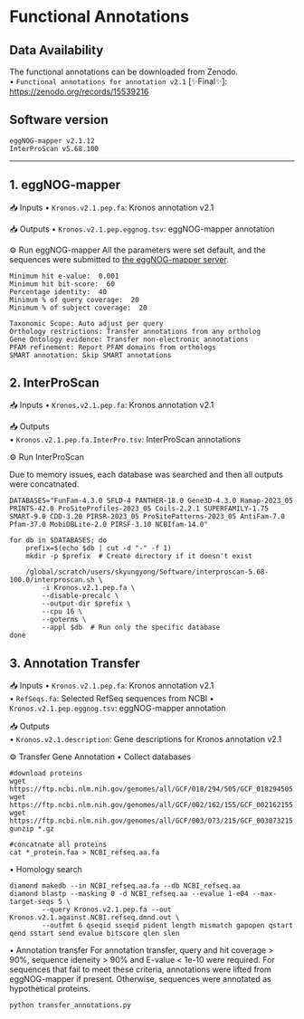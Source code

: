 # Functional Annotations

## Data Availability
The functional annotations can be downloaded from Zenodo.   
• `Functional annotations for annotation v2.1` [✨Final✨]: https://zenodo.org/records/15539216  

## Software version
```
eggNOG-mapper v2.1.12
InterProScan v5.68.100
```

---


## 1. eggNOG-mapper

📥 Inputs
• `Kronos.v2.1.pep.fa`: Kronos annotation v2.1  

📥 Outputs
• `Kronos.v2.1.pep.eggnog.tsv`: eggNOG-mapper annotation

⚙️ Run eggNOG-mapper
All the parameters were set default, and the sequences were submitted to [the eggNOG-mapper server](http://eggnog-mapper.embl.de/).
```
Minimum hit e-value:  0.001
Minimum hit bit-score:  60
Percentage identity:  40
Minimum % of query coverage:  20
Minimum % of subject coverage:  20

Taxonomic Scope: Auto adjust per query
Orthology restrictions: Transfer annotations from any ortholog
Gene Ontology evidence: Transfer non-electronic annotations
PFAM refinement: Report PFAM domains from orthologs
SMART annotation: Skip SMART annotations
```


## 2. InterProScan

📥 Inputs
• `Kronos.v2.1.pep.fa`: Kronos annotation v2.1  

📥 Outputs  
• `Kronos.v2.1.pep.fa.InterPro.tsv`: InterProScan annotations  

⚙️ Run InterProScan

Due to memory issues, each database was searched and then all outputs were concatnated. 
```
DATABASES="FunFam-4.3.0 SFLD-4 PANTHER-18.0 Gene3D-4.3.0 Hamap-2023_05 PRINTS-42.0 ProSiteProfiles-2023_05 Coils-2.2.1 SUPERFAMILY-1.75 SMART-9.0 CDD-3.20 PIRSR-2023_05 ProSitePatterns-2023_05 AntiFam-7.0 Pfam-37.0 MobiDBLite-2.0 PIRSF-3.10 NCBIfam-14.0"

for db in $DATABASES; do
    prefix=$(echo $db | cut -d "-" -f 1)
    mkdir -p $prefix  # Create directory if it doesn't exist

    /global/scratch/users/skyungyong/Software/interproscan-5.68-100.0/interproscan.sh \
        -i Kronos.v2.1.pep.fa \
        --disable-precalc \
        --output-dir $prefix \
        --cpu 16 \
        --goterms \
        --appl $db  # Run only the specific database
done
```

## 3. Annotation Transfer

📥 Inputs
• `Kronos.v2.1.pep.fa`: Kronos annotation v2.1  
• `RefSeqs.fa`: Selected RefSeq sequences from NCBI
• `Kronos.v2.1.pep.eggnog.tsv`: eggNOG-mapper annotation

📥 Outputs  
• `Kronos.v2.1.description`: Gene descriptions for Kronos annotation v2.1

⚙️ Transfer Gene Annotation
• Collect databases
```
#download proteins
wget https://ftp.ncbi.nlm.nih.gov/genomes/all/GCF/018/294/505/GCF_018294505.1_IWGSC_CS_RefSeq_v2.1/GCF_018294505.1_IWGSC_CS_RefSeq_v2.1_protein.faa.gz
wget https://ftp.ncbi.nlm.nih.gov/genomes/all/GCF/002/162/155/GCF_002162155.2_WEW_v2.1/GCF_002162155.2_WEW_v2.1_protein.faa.gz
wget https://ftp.ncbi.nlm.nih.gov/genomes/all/GCF/003/073/215/GCF_003073215.2_Tu2.1/GCF_003073215.2_Tu2.1_protein.faa.gz
gunzip *.gz 

#concatnate all proteins
cat *_protein.faa > NCBI_refseq.aa.fa 
```

• Homology search
```
diamond makedb --in NCBI_refseq.aa.fa --db NCBI_refseq.aa
diamond blastp --masking 0 -d NCBI_refseq.aa --evalue 1-e04 --max-target-seqs 5 \
        --query Kronos.v2.1.pep.fa --out Kronos.v2.1.against.NCBI.refseq.dmnd.out \
        --outfmt 6 qseqid sseqid pident length mismatch gapopen qstart qend sstart send evalue bitscore qlen slen 
```

• Annotation transfer
For annotation transfer, query and hit coverage > 90%, sequence ideneity > 90% and E-value < 1e-10 were required. For sequences that fail to meet these criteria, annotations were lifted from eggNOG-mapper if present. Otherwise, sequences were annotated as hypothetical proteins. 
```
python transfer_annotations.py
```
